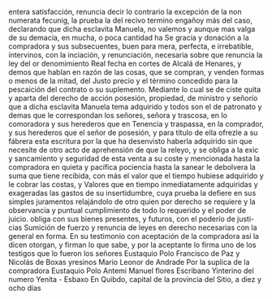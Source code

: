entera satisfacción, renuncia decir lo contrario la excepción de la non numerata fecunig, la prueba la del recivo termino engañoy más del caso, declarando que dicha esclavita Manuela, no valemos y aunque mas valga de su demacía, en mucha, o poca cantidad ha
Se gracia y donación a la compradora y sus subsecuentes, buen para mera, perfecta, e irrebatible, intervinos, con la inciación, y renunciación, necesaria sobre que renuncia la ley del or
denomimiento Real fecha en cortes de Alcalá de Henares, y demos que hablan en razón de las cosas, que se compran, y venden formas o menos de la mitad, del Justo precio y el término concedido para la pescaición del contrato o su suplemento. Mediante lo cual se de
ciste quita y aparta del derecho de acción posesión, propiedad, de ministro y señorío que a dicha esclavita Manuela tema adquirido y todos son el de patronato y demas que le correspondan los señores, señora y trascosa, en lo comoradora y sus herederos que en
Tenencia y traspassa, en la comprador, y sus herederos que el señor de posesión, y para título de ella ofrezle a su fábrera esta escritura por la que ha desenvisto haberla adquirido sin que necesite de otro acto de aprehensión de que la releyo, y se obliga a la exic
y sancamiento y seguridad de esta venta a su coste y mencionada hasta la compradora en quieta y pacífica pociencia hasta la sanear le debolvera la suma que tiene recibida, con más el valor que el tiempo hubiese adquirido y le cobrar las costas, y
Valores que en tiempo inmediatamente adquiridas y exageradas las gastos de su insertidumbre, cuya prueba la defiere en sus simples juramentos relajándolo de otro quien por derecho se requiere y la observancia y puntual cumplimiento de todo lo requerido y el poder de juicio.
obliga con sus bienes presentes, y futuros, con el poderío de justi-
cias Sumición de fuerzo y renuncia de leyes en derecho necesarias con la general en forma. En su testimonio con aceptación de la compradora así la dicen otorgan, y firman lo que sabe, y
por la aceptante lo firma uno de los testigos que lo fueron los señores Eustaquio Polo Francisco de Paz y Nicolás de Boxas yresinos
Mario Leonor de Andrade
Por la suplica de la compradora Eustaquio Polo
Antemi Manuel flores
Escribano Yinterino del numero
Yenita - Esbaxo
En Quibdo, capital de la provincia del Sitio, a diez y ocho días